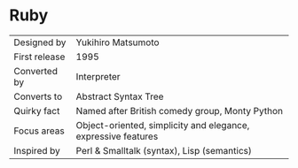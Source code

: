 # Ruby

|               |                                                               |
| ------------- | ------------------------------------------------------------- |
| Designed by   | Yukihiro Matsumoto                                            |
| First release | 1995                                                          |
| Converted by  | Interpreter                                                   |
| Converts to   | Abstract Syntax Tree                                          |
| Quirky fact   | Named after British comedy group, Monty Python                |
| Focus areas   | Object-oriented, simplicity and elegance, expressive features |
| Inspired by   | Perl & Smalltalk (syntax), Lisp (semantics)                   |
